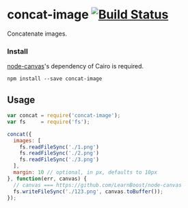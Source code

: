 # concat-image [![Build Status](https://travis-ci.org/bencevans/concat-image.svg?branch=master)](https://travis-ci.org/bencevans/concat-image)

Concatenate images.

### Install

[node-canvas](https://github.com/LearnBoost/node-canvas)'s dependency of Cairo is required.

    npm install --save concat-image

## Usage

```js
var concat = require('concat-image');
var fs     = require('fs');

concat({
  images: [
    fs.readFileSync('./1.png')
    fs.readFileSync('./2.png')
    fs.readFileSync('./3.png')
  ],
  margin: 10 // optional, in px, defaults to 10px
}, function(err, canvas) {
  // canvas === https://github.com/LearnBoost/node-canvas
  fs.writeFileSync('./123.png', canvas.toBuffer());
});
```
